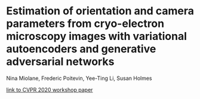 # Estimation of orientation and camera parameters from cryo-electron microscopy images with variational autoencoders and generative adversarial networks
Nina Miolane, Frederic Poitevin, Yee-Ting Li, Susan Holmes

[link to CVPR 2020 workshop paper](https://openaccess.thecvf.com/content_CVPRW_2020/html/w57/Miolane_Estimation_of_Orientation_and_Camera_Parameters_From_Cryo-Electron_Microscopy_Images_CVPRW_2020_paper.html)
